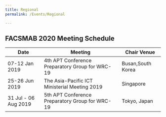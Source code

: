 ```yaml
---
title: Regional
permalink: /Events/Regional

---
```

## **FACSMAB 2020 Meeting Schedule**

| Date| Meeting | Chair Venue |
| ------------ | ------------- | ------------- |
| 07-12 Jan 2019 | 4th APT Conference Preparatory Group for WRC-19 | Busan,South Korea |
| 25-26 Jun 2019 | The Asia-Pacific ICT Ministerial Meeting 2019 | Singapore |
| 31 Jul - 06 Aug 2019 | 5th APT Conference Preparatory Group for WRC-19 | Tokyo, Japan |
